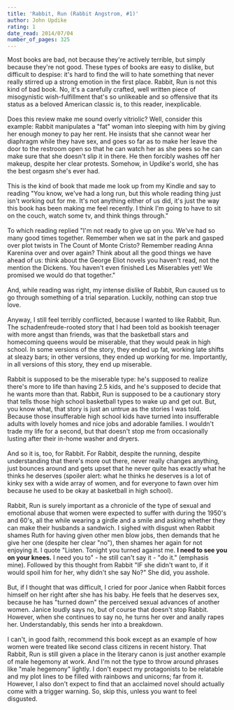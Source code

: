 ```yaml
---
title: 'Rabbit, Run (Rabbit Angstrom, #1)'
author: John Updike
rating: 1
date_read: 2014/07/04
number_of_pages: 325
---
```


Most books are bad, not because they're actively terrible, but simply because they're not good. These types of books are easy to dislike, but difficult to despise: it's hard to find the will to hate something that never really stirred up a strong emotion in the first place. Rabbit, Run is not this kind of bad book. No, it's a carefully crafted, well written piece of misogynistic wish-fulfillment that's so unlikeable and so offensive that its status as a beloved American classic is, to this reader, inexplicable.<br/><br/>Does this review make me sound overly vitriolic? Well, consider this example: <spoiler>Rabbit manipulates a "fat" woman into sleeping with him by giving her enough money to pay her rent. He insists that she cannot wear her diaphragm while they have sex, and goes so far as to make her leave the door to the restroom open so that he can watch her as she pees so he can make sure that she doesn't slip it in there. He then forcibly washes off her makeup, despite her clear protests. Somehow, in Updike's world, she has the best orgasm she's ever had.</spoiler><br/><br/>This is the kind of book that made me look up from my Kindle and say to reading "You know, we've had a long run, but this whole reading thing just isn't working out for me. It's not anything either of us did, it's just the way this book has been making me feel recently. I think I'm going to have to sit on the couch, watch some tv, and think things through."<br/><br/>To which reading replied "I'm not ready to give up on you. We've had so many good times together. Remember when we sat in the park and gasped over plot twists in The Count of Monte Cristo? Remember reading Anna Karenina over and over again? Think about all the good things we have ahead of us: think about the George Eliot novels you haven't read, not the mention the Dickens. You haven't even finished Les Miserables yet! We promised we would do that together."<br/><br/>And, while reading was right, my intense dislike of Rabbit, Run caused us to go through something of a trial separation. Luckily, nothing can stop true love.<br/><br/>Anyway, I still feel terribly conflicted, because I wanted to like Rabbit, Run. The schadenfreude-rooted story that I had been told as bookish teenager with more angst than friends, was that the basketball stars and homecoming queens would be miserable, that they would peak in high school. In some versions of the story, they ended up fat, working late shifts at sleazy bars; in other versions, they ended up working for me. Importantly, in all versions of this story, they end up miserable.<br/><br/>Rabbit is supposed to be the miserable type: he's supposed to realize there's more to life than having 2.5 kids, and he's supposed to decide that he wants more than that. Rabbit, Run is supposed to be a cautionary story that tells those high school basketball types to wake up and get out. But, you know what, that story is just an untrue as the stories I was told. Because those insufferable high school kids have turned into insufferable adults with lovely homes and nice jobs and adorable families. I wouldn't trade my life for a second, but that doesn't stop me from occasionally lusting after their in-home washer and dryers. <br/><br/>And so it is, too, for Rabbit. For Rabbit, despite the running, despite understanding that there's more out there, never really changes anything, just bounces around and gets upset that he never quite has exactly what he thinks he deserves (spoiler alert: what he thinks he deserves is a lot of kinky sex with a wide array of women, and for everyone to fawn over him because he used to be okay at basketball in high school).<br/><br/>Rabbit, Run is surely important as a chronicle of the type of sexual and emotional abuse that women were expected to suffer with during the 1950's and 60's, all the while wearing a girdle and a smile and asking whether they can make their husbands a sandwich. I sighed with disgust when <spoiler>Rabbit shames Ruth for having given other men blow jobs, then demands that he give her one (despite her clear "no"), then shames her again for not enjoying it. I quote "Listen. Tonight you turned against me. <b>I need to see you on your knees.</b> I need you to" - he still can't say it - "do it." (emphasis mine). Followed by this thought from Rabbit "IF she didn't want to, if it would spoil him for her, why didn't she say No?" She did, you asshole.<spoiler><br/><br/>But, if I thought that was difficult, I cried for poor Janice when <spoiler>Rabbit forces himself on her right after she has his baby. He feels that he deserves sex, because he has "turned down" the perceived sexual advances of another women. Janice loudly says no, but of course that doesn't stop Rabbit. However, when she continues to say no, he turns her over and anally rapes her. Understandably, this sends her into a breakdown.<spoiler><br/><br/>I can't, in good faith, recommend this book except as an example of how women were treated like second class citizens in recent history. That Rabbit, Run is still given a place in the literary canon is just another example of male hegemony at work. And I'm not the type to throw around phrases like "male hegemony" lightly. I don't expect my protagonists to be relatable and my plot lines to be filled with rainbows and unicorns; far from it. However, I also don't expect to find that an acclaimed novel should actually come with a trigger warning. So, skip this, unless you want to feel disgusted.